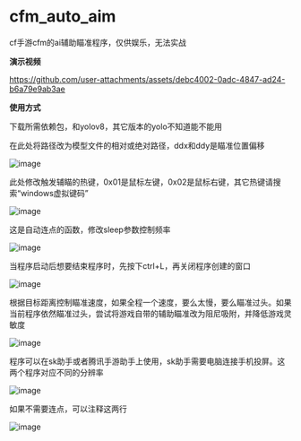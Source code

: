 # cfm_auto_aim
cf手游cfm的ai辅助瞄准程序，仅供娱乐，无法实战

**演示视频**

https://github.com/user-attachments/assets/debc4002-0adc-4847-ad24-b6a79e9ab3ae

**使用方式**

下载所需依赖包，和yolov8，其它版本的yolo不知道能不能用

在此处将路径改为模型文件的相对或绝对路径，ddx和ddy是瞄准位置偏移

![image](https://github.com/user-attachments/assets/9d16068e-17bf-4366-91c2-48846de3c1e3)

此处修改触发辅瞄的热键，0x01是鼠标左键，0x02是鼠标右键，其它热键请搜索“windows虚拟键码”

![image](https://github.com/user-attachments/assets/ba0f0265-4c23-4a74-a413-c837dcb99a25)

这是自动连点的函数，修改sleep参数控制频率

![image](https://github.com/user-attachments/assets/cde6d30a-ce2f-4d89-a93e-3aa3da14cb33)

当程序启动后想要结束程序时，先按下ctrl+L，再关闭程序创建的窗口

![image](https://github.com/user-attachments/assets/ad54a96e-7460-4604-8a95-546c8d827a7b)

根据目标距离控制瞄准速度，如果全程一个速度，要么太慢，要么瞄准过头。如果当前程序依然瞄准过头，尝试将游戏自带的辅助瞄准改为阻尼吸附，并降低游戏灵敏度

![image](https://github.com/user-attachments/assets/e43a5f9b-755b-4d0e-a72f-25f085870bf2)

程序可以在sk助手或者腾讯手游助手上使用，sk助手需要电脑连接手机投屏。这两个程序对应不同的分辨率

![image](https://github.com/user-attachments/assets/26fecf89-b201-4d56-95e6-c7c77d7fcb68)

如果不需要连点，可以注释这两行

![image](https://github.com/user-attachments/assets/ef1ce4f7-ca0d-4e29-b679-cbc581c495ca)
